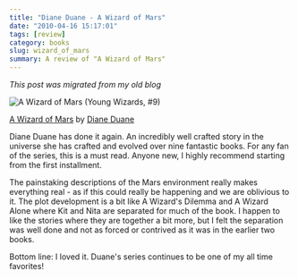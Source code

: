 ```yaml
---
title: "Diane Duane - A Wizard of Mars"
date: "2010-04-16 15:17:01"
tags: [review]
category: books
slug: wizard_of_mars
summary: A review of "A Wizard of Mars"
---
```


_This post was migrated from my old blog_

<img alt="A Wizard of Mars (Young Wizards, #9)" border="0" src="https://d.gr-assets.com/books/1272379484l/1583121.jpg" /></a>

[A Wizard of Mars](http://www.goodreads.com/book/show/1583121.A_Wizard_of_Mars)
by [Diane Duane](http://www.goodreads.com/author/show/11761.Diane_Duane)

Diane Duane has done it again. An incredibly well crafted story in the universe
she has crafted and evolved over nine fantastic books. For any fan of the
series, this is a must read. Anyone new, I highly recommend starting from the
first installment.

The painstaking descriptions of the Mars environment really makes everything
real - as if this could really be happening and we are oblivious to it. The plot
development is a bit like A Wizard's Dilemma and A Wizard Alone where Kit and
Nita are separated for much of the book. I happen to like the stories where they
are together a bit more, but I felt the separation was well done and not as
forced or contrived as it was in the earlier two books.

Bottom line: I loved it. Duane's series continues to be one of my all time
favorites!
